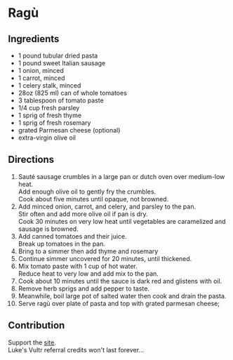 # Ragù

## Ingredients

- 1 pound tubular dried pasta
- 1 pound sweet Italian sausage
- 1 onion, minced
- 1 carrot, minced
- 1 celery stalk, minced
- 28oz (825 ml) can of whole tomatoes
- 3 tablespoon of tomato paste
- 1/4 cup fresh parsley
- 1 sprig of fresh thyme
- 1 sprig of fresh rosemary
- grated Parmesan cheese (optional)
- extra-virgin olive oil

## Directions

1. Sauté sausage crumbles in a large pan or dutch oven over medium-low heat.  
Add enough olive oil to gently fry the crumbles.  
Cook about five minutes until opaque, not browned.
2. Add minced onion, carrot, and celery, and parsley to the pan.  
Stir often and add more olive oil if pan is dry.  
Cook 30 minutes on very low heat until vegetables are caramelized and sausage is browned.
3. Add canned tomatoes and their juice.  
Break up tomatoes in the pan.
4. Bring to a simmer then add thyme and rosemary
5. Continue simmer uncovered for 20 minutes, until thickened.
6. Mix tomato paste with 1 cup of hot water.  
Reduce heat to very low and add mix to the pan.
7. Cook about 10 minutes until the sauce is dark red and glistens with oil.
8. Remove herb sprigs and add pepper to taste.
9. Meanwhile, boil large pot of salted water then cook and drain the pasta.
10. Serve ragù over plate of pasta and top with grated parmesan cheese;

## Contribution

Support the [site](https://based.cooking/pix/bitcoin-based-cooking.webp).  
Luke's Vultr referral credits won't last forever...
